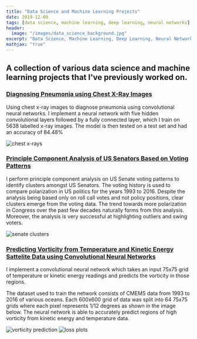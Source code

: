 ```yaml
---
title: "Data Science and Machine Learning Projects"
date: 2019-12-09
tags: [data science, machine learning, deep learning, neural networks]
header:
  image: "/images/data_science_background.jpg"
excerpt: "Data Science, Machine Learning, Deep Learning, Neural Networks"
mathjax: "true"
---
```



## A collection of various data science and machine learning projects that I've previously worked on.

### [Diagnosing Pneumonia using Chest X-Ray Images](https://nbviewer.jupyter.org/github/moe9195/Machine-Learning-Projects/blob/master/chest_xray.ipynb)

Using chest x-ray images to diagnose pneumonia using convolutional neural networks. I implement a neural network with five hidden convolutional layers followed by a fully connected layer, which I train on 5638 labelled x-ray images. The model is then tested on a test set and had an accuracy of 84.48% 


<img src="{{ https://www.kaggle.com/paultimothymooney/chest-xray-pneumonia }}{{ https://www.kaggle.com/paultimothymooney/chest-xray-pneumonia }}/images/xray.png" alt="chest x-rays">

### [Principle Component Analysis of US Senators Based on Voting Patterns](https://nbviewer.jupyter.org/github/moe9195/Machine-Learning-Projects/blob/master/US_Senate.ipynb)

I perform principle component analysis on US Senate voting patterns to identify clusters amongst US Senators. The voting history is used to compare polarization in US politics for the years 1993 to 2016. Despite the analysis being based only on roll call votes and not policy positions, clear clusters emerge from the voting data. The trend towards more polarization in Congress over the past few decades naturally forms from this analysis. Moreover, the analysis is very successful at highlighting outliers and swing voters.

 <img src="{{ site.url }}{{ site.baseurl }}/images/senate_clusters.jpg" alt="senate clusters">

### [Predicting Vorticity from Temperature and Kinetic Energy Sattelite Data using Convolutional Neural Networks](https://nbviewer.jupyter.org/github/moe9195/OceanData/blob/master/report.ipynb)

I implement a convolutional neural network which takes an input 75x75 grid of temperature or kinetic energy readings and predicts the vorticity in those regions.

The dataset used to train the network consists of CMEMS data from 1993 to 2016 of various oceans. Each 600x600 grid of data was split into 64 75x75 grids where each pixel represents 1/12 degrees as shown in the image below. The neural network is able to accurately predict regions of high vorticity from kinetic energy and temperature data.


 <img src="{{ site.url }}{{ site.baseurl }}/images/vorticity.jpg" alt="vorticity prediction">
 <img src="{{ site.url }}{{ site.baseurl }}/images/ocean_loss.jpg" alt="loss plots">
 
 


